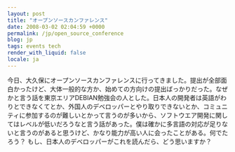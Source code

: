 ```yaml
---
layout: post
title: "オープンソースカンファレンス"
date: 2008-03-02 02:04:59 +0000
permalink: /jp/open_source_conference
blog: jp
tags: events tech
render_with_liquid: false
locale: ja
---
```


今日、大久保にオープンソースカンファレンスに行ってきました。提出が全部面白かったけど、大体一般的な方か、始めての方向けの提出ばっかりだった。なぜかと言う話を東京エリアDEBIAN勉強会の人とした。日本人の開発者は英語がわりとできなくてとか、外国人のデベロッパーとやり取りできないとか、コミュニティに参加するのが難しいとかって言うのが多いから、ソフトウエア開発に関してはレベルが低いだろうなと言う話があった。僕は確かに多言語の対応が足りないと言うのがあると思うけど、かなり能力が高い人に会ったことがある。何でたろう？ もし、日本人のデベロッパーがこれを読んだら、どう思いますか？
